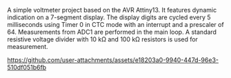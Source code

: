 A simple voltmeter project based on the AVR Attiny13. It features dynamic indication on a 7-segment display. The display digits are cycled every 5 milliseconds using Timer 0 in CTC mode with an interrupt and a prescaler of 64. Measurements from ADC1 are performed in the main loop. A standard resistive voltage divider with 10 kΩ and 100 kΩ resistors is used for measurement.

https://github.com/user-attachments/assets/e18203a0-9940-447d-96e3-510df051b6fb

